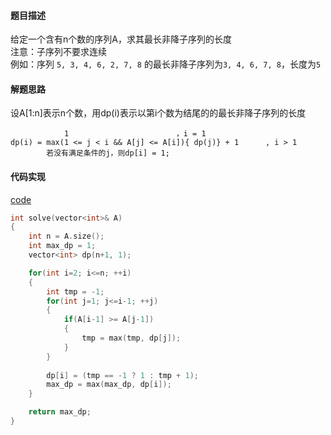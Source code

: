 #### 题目描述
给定一个含有n个数的序列A，求其最长非降子序列的长度  
注意：子序列不要求连续  
例如：序列 `5, 3, 4, 6, 2, 7, 8` 的最长非降子序列为`3, 4, 6, 7, 8`，长度为`5`  

#### 解题思路
设A[1:n]表示n个数，用dp(i)表示以第i个数为结尾的的最长非降子序列的长度  
``` 
			1		                 ，i = 1
dp(i) = max(1 <= j < i && A[j] <= A[i]){ dp(j)} + 1      , i > 1
        若没有满足条件的j，则dp[i] = 1;
```
  
#### 代码实现
[code](/DynamicPrograming/lis.cpp)  
```cpp
int solve(vector<int>& A)
{
	int n = A.size();
	int max_dp = 1;
	vector<int> dp(n+1, 1);

	for(int i=2; i<=n; ++i)
	{
		int tmp = -1;
		for(int j=1; j<=i-1; ++j)
		{
			if(A[i-1] >= A[j-1])
			{
				tmp = max(tmp, dp[j]);
			}
		}
		
		dp[i] = (tmp == -1 ? 1 : tmp + 1);
		max_dp = max(max_dp, dp[i]);
	}

	return max_dp;
}
```
